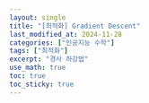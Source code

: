 ```yaml
---
layout: single
title: "[최적화] Gradient Descent"
last_modified_at: 2024-11-28
categories: ["인공지능 수학"]
tags: ["최적화"]
excerpt: "경사 하강법"
use_math: true
toc: true
toc_sticky: true
---
```


